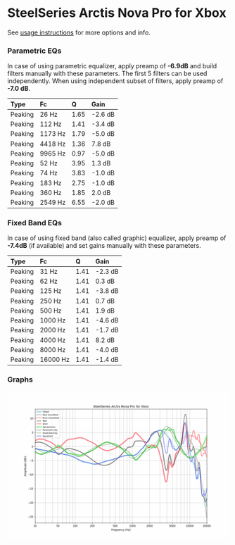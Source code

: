 # SteelSeries Arctis Nova Pro for Xbox
See [usage instructions](https://github.com/jaakkopasanen/AutoEq#usage) for more options and info.

### Parametric EQs
In case of using parametric equalizer, apply preamp of **-6.9dB** and build filters manually
with these parameters. The first 5 filters can be used independently.
When using independent subset of filters, apply preamp of **-7.0 dB**.

| Type    | Fc      |    Q | Gain    |
|:--------|:--------|:-----|:--------|
| Peaking | 26 Hz   | 1.65 | -2.6 dB |
| Peaking | 112 Hz  | 1.41 | -3.4 dB |
| Peaking | 1173 Hz | 1.79 | -5.0 dB |
| Peaking | 4418 Hz | 1.36 | 7.8 dB  |
| Peaking | 9965 Hz | 0.97 | -5.0 dB |
| Peaking | 52 Hz   | 3.95 | 1.3 dB  |
| Peaking | 74 Hz   | 3.83 | -1.0 dB |
| Peaking | 183 Hz  | 2.75 | -1.0 dB |
| Peaking | 360 Hz  | 1.85 | 2.0 dB  |
| Peaking | 2549 Hz | 6.55 | -2.0 dB |

### Fixed Band EQs
In case of using fixed band (also called graphic) equalizer, apply preamp of **-7.4dB**
(if available) and set gains manually with these parameters.

| Type    | Fc       |    Q | Gain    |
|:--------|:---------|:-----|:--------|
| Peaking | 31 Hz    | 1.41 | -2.3 dB |
| Peaking | 62 Hz    | 1.41 | 0.3 dB  |
| Peaking | 125 Hz   | 1.41 | -3.8 dB |
| Peaking | 250 Hz   | 1.41 | 0.7 dB  |
| Peaking | 500 Hz   | 1.41 | 1.9 dB  |
| Peaking | 1000 Hz  | 1.41 | -4.6 dB |
| Peaking | 2000 Hz  | 1.41 | -1.7 dB |
| Peaking | 4000 Hz  | 1.41 | 8.2 dB  |
| Peaking | 8000 Hz  | 1.41 | -4.0 dB |
| Peaking | 16000 Hz | 1.41 | -1.4 dB |

### Graphs
![](./SteelSeries%20Arctis%20Nova%20Pro%20for%20Xbox.png)